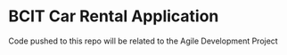 # BCIT Car Rental Application

Code pushed to this repo will be related to the Agile Development Project
